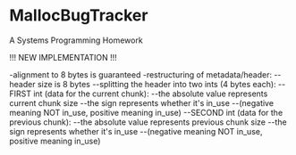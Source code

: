 # MallocBugTracker
A Systems Programming Homework


!!! NEW IMPLEMENTATION !!!

-alignment to 8 bytes is guaranteed
-restructuring of metadata/header:
 --header size is 8 bytes
 --splitting the header into two ints (4 bytes each):
   --FIRST int (data for the current chunk):
     --the absolute value represents current chunk size
     --the sign represents whether it's in_use
       --(negative meaning NOT in_use, positive meaning in_use)
   --SECOND int (data for the previous chunk):
     --the absolute value represents previous chunk size
     --the sign represents whether it's in_use
       --(negative meaning NOT in_use, positive meaning in_use)
